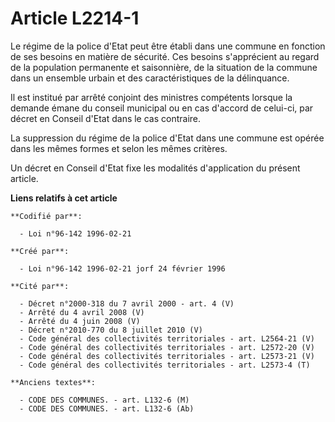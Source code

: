# Article L2214-1

Le régime de la police d'Etat peut être établi dans une commune en fonction de ses besoins en matière de sécurité. Ces
besoins s'apprécient au regard de la population permanente et saisonnière, de la situation de la commune dans un ensemble
urbain et des caractéristiques de la délinquance.

Il est institué par arrêté conjoint des ministres compétents lorsque la demande émane du conseil municipal ou en cas d'accord
de celui-ci, par décret en Conseil d'Etat dans le cas contraire.

La suppression du régime de la police d'Etat dans une commune est opérée dans les mêmes formes et selon les mêmes critères.

Un décret en Conseil d'Etat fixe les modalités d'application du présent article.

**Liens relatifs à cet article**

	**Codifié par**:

	  - Loi n°96-142 1996-02-21

	**Créé par**:

	  - Loi n°96-142 1996-02-21 jorf 24 février 1996

	**Cité par**:

	  - Décret n°2000-318 du 7 avril 2000 - art. 4 (V)
	  - Arrêté du 4 avril 2008 (V)
	  - Arrêté du 4 juin 2008 (V)
	  - Décret n°2010-770 du 8 juillet 2010 (V)
	  - Code général des collectivités territoriales - art. L2564-21 (V)
	  - Code général des collectivités territoriales - art. L2572-20 (V)
	  - Code général des collectivités territoriales - art. L2573-21 (V)
	  - Code général des collectivités territoriales - art. L2573-4 (T)

	**Anciens textes**:

	  - CODE DES COMMUNES. - art. L132-6 (M)
	  - CODE DES COMMUNES. - art. L132-6 (Ab)
